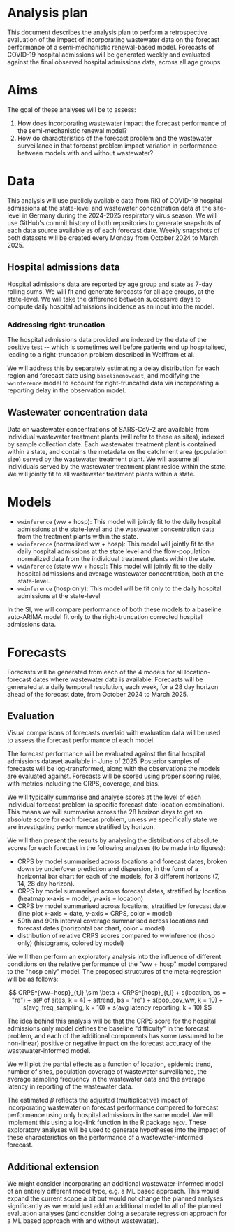 # Analysis plan

This document describes the analysis plan to perform a retrospective evaluation of the impact of incorporating wastewater data on the forecast performance of a semi-mechanistic renewal-based model.
Forecasts of COVID-19 hospital admissions will be generated weekly and evaluated
against the final observed hospital admissions data, across all age groups.

# Aims

The goal of these analyses will be to assess:
1. How does incorporating wastewater impact the forecast performance of the semi-mechanistic renewal model?
2. How do characteristics of the forecast problem and the wastewater surveillance in that forecast problem impact variation in performance between models with and without wastewater? 

# Data

This analysis will use publicly available data from RKI of COVID-19 hospital admissions at the state-level and wastewater concentration data at the site-level in Germany during the 2024-2025 respiratory virus season.
We will use GitHub's commit history of both repositories to generate snapshots of each data source available as of each forecast date.
Weekly snapshots of both datasets will be created every Monday from October 2024 to March 2025.

## Hospital admissions data

Hospital admissions data are reported by age group and state as 7-day rolling sums.
We will fit and generate forecasts for all age groups, at the state-level.
We will take the difference between successive days to compute daily hospital admissions incidence as an input into the model. 

### Addressing right-truncation
The hospital admissions data provided are indexed by the data of the positive test -- which is sometimes well before patients end up hospitalised, leading to a right-truncation problem described in Wolffram et al.

We will address this by separately estimating a delay distribution for each region and forecast date using `baselinenowcast`, and modifying the `wwinference` model to account for right-truncated data via incorporating a reporting delay in the observation model.

## Wastewater concentration data
Data on wastewater concentrations of SARS-CoV-2 are available from individual wastewater treatment plants (will refer to these as sites), indexed by sample collection date.
Each wastewater treatment plant is contained within a state, and contains the metadata on the catchment area (population size) served by the wastewater treatment plant.
We will assume all individuals served by the wastewater treatment plant reside within the state.
We will jointly fit to all wastewater treatment plants within a state.

# Models
- `wwinference` (ww + hosp): This model will jointly fit to the daily hospital admissions at the state-level and the wastewater concentration data from the treatment plants within the state.
- `wwinference` (normalized ww + hosp): This model will jointly fit to the daily hospital admissions at the state level and the flow-population normalized data from the individual treatment 
 plants within the state.
- `wwinference` (state ww + hosp): This model will jointly fit to the daily hospital admissions and average wastewater concentration, both at the state-level. 
- `wwinference` (hosp only): This model will be fit only to the daily hospital admissions at the state-level



In the SI, we will compare performance of both these models to a baseline auto-ARIMA model fit only to the right-truncation corrected hospital admissions data.  

# Forecasts
Forecasts will be generated from each of the 4 models for all location-forecast dates where wastewater data is available.
Forecasts will be generated at a daily temporal resolution, each week, for  a 28 day horizon ahead of the forecast date, from October 2024 to March 2025.

## Evaluation
Visual comparisons of forecasts overlaid with evaluation data will be used to assess the forecast performance of each model.

The forecast performance will be evaluated against the final hospital admissions dataset available in June of 2025.
Posterior samples of forecasts will be log-transformed, along with the observations the models are evaluated against.
Forecasts will be scored using proper scoring rules, with metrics including the CRPS, coverage, and bias.

We will typically summarise and analyse scores at the level of each individual forecast problem (a specific forecast date-location combination).
This means we will summarise across the 28 horizon days to get an absolute score for each forecas problem, unless we specifically state we are investigating performance stratified by horizon. 


We will then present the results by analysing the distributions of absolute scores for each forecast in the following analyses (to be made into figures):
- CRPS by model summarised across locations and forecast dates, broken down by under/over prediction and dispersion, in the form of a horizontal bar chart for each of the models, for 3 different horizons (7, 14, 28 day horizon).
- CRPS by model summarised across forecast dates, stratified by location (heatmap x-axis = model, y-axis = location)
- CRPS by model summarised across locations, stratified by forecast date (line plot x-axis = date, y-axis = CRPS, color = model)
- 50th and 90th interval coverage summarised across locations and forecast dates (horizontal bar chart, color = model)
- distribution of relative CRPS scores compared to wwinference (hosp only) (histograms, colored by model)

We will then perform an exploratory analysis into the influence of different conditions on the relative performance of the "ww + hosp" model compared to the "hosp only" model. 
The proposed structures of the meta-regression will be as follows:

$$
CRPS^{ww+hosp}_{t,l} \sim \beta + CRPS^{hosp}_{t,l} + s(location, bs = "re") + s(# of sites, k = 4) + s(trend, bs = "re") + s(pop_cov_ww, k = 10) + s(avg_freq_sampling, k = 10) + s(avg latency reporting, k = 10)
$$

The idea behind this analysis will be that the CRPS score for the hospital admissions only model defines the baseline "difficulty" in the forecast problem, and each of the additional components has some (assumed to be non-linear) positive or negative impact on the forecast accuracy of the wastewater-informed model. 

We will plot the partial effects as a function of location, epidemic trend, number of sites, population coverage of wastewater surveillance, the average sampling frequency in the wastewater data and the average latency in reporting of the wastewater data. 

The estimated $\beta$ reflects the adjusted (multiplicative) impact of incorporating wastewater on forecast performance compared to forecast performance using only hospital admissions in the same model. 
We will implement this using a log-link function in the R package `mgcv`.
These exploratory analyses will be used to generate hypotheses into the impact of these characteristics on the performance of a wastewater-informed forecast. 

## Additional extension

We might consider incorporating an additional wastewater-informed model of an entirely different model type, e.g. a ML based approach. 
This would expand the current scope a bit but would not change the planned analyses significantly as we would just add an additional model to all of the planned evaluation analyses (and consider doing a separate regression approach for a ML based approach with and without wastewater). 



